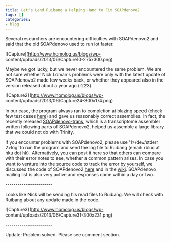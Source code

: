 ```yaml
---
title: Let's Lend Ruibang a Helping Hand to Fix SOAPdenovo2
tags: []
categories:
- blog
---
```

Several researchers are encountering difficulties with SOAPdenovo2 and said
that the old SOAPdenovo used to run lot faster.
<!--more-->

![Capture](http://www.homolog.us/blogs/wp-
content/uploads/2013/06/Capture10-275x300.png)

Maybe we got lucky, but we never encountered the same problem. We are not sure
whether Nick Loman's problems were only with the latest update of SOAPdenovo2
made few weeks back, or whether they appeared also in the version released
about a year ago (r223).

![Capture2](http://www.homolog.us/blogs/wp-
content/uploads/2013/06/Capture24-300x174.png)

In our case, the program always ran to completion at blazing speed (check few
test cases [here](http://www.homolog.us/blogs/blog/category/soapdenovo/)) and
gave us reasonably correct assemblies. In fact, the recently released
[SOAPdenovo-trans](http://arxiv.org/abs/1305.6760), which is a transcriptome
assembler written following parts of SOAPdenovo2, helped us assemble a large
library that we could not do with Trinity.

If you encounter problems with SOAPdenovo2, please use '1>/dev/stderr 2>log'
to run the program and send the log file to Ruibang (email: rbluo at hku dot
hk). Alternatively, you can post it here so that others can compare with their
error notes to see, whether a common pattern arises. In case you want to
venture into the source code to track the error by yourself, we discussed the
code of SOAPdenovo2
[here](http://www.homolog.us/blogs/blog/category/soapdenovo/) and in the
[wiki](http://homolog.us/wiki1/index.php?title=SOAPdenovo2). SOAPdenovo
mailing list is also very active and responses come within a day or two.

\-----------------------

Looks like Nick will be sending his read files to Ruibang. We will check with
Ruibang about any update made in the code.

![Capture3](http://www.homolog.us/blogs/wp-
content/uploads/2013/06/Capture31-300x231.png)

\-----------------------

Update: Problem solved. Please see comment section.

